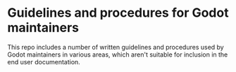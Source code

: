 # Guidelines and procedures for Godot maintainers

This repo includes a number of written guidelines and procedures used by Godot
maintainers in various areas, which aren't suitable for inclusion in the end
user documentation.
